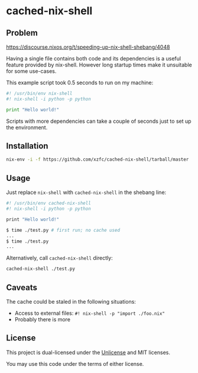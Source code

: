 # cached-nix-shell


## Problem

https://discourse.nixos.org/t/speeding-up-nix-shell-shebang/4048

Having a single file contains both code and its dependencies is a useful feature provided by nix-shell. However long startup times make it unsuitable for some use-cases.

This example script took 0.5 seconds to run on my machine:

```python
#! /usr/bin/env nix-shell
#! nix-shell -i python -p python

print "Hello world!"
```

Scripts with more dependencies can take a couple of seconds just to set up the environment.


## Installation

```sh
nix-env -i -f https://github.com/xzfc/cached-nix-shell/tarball/master
```

## Usage

Just replace `nix-shell` with `cached-nix-shell` in the shebang line:

```sh
#! /usr/bin/env cached-nix-shell
#! nix-shell -i python -p python

print "Hello world!"
```

```sh
$ time ./test.py # first run; no cache used
...
$ time ./test.py
...
```

Alternatively, call `cached-nix-shell` directly:

```sh
cached-nix-shell ./test.py
```


## Caveats

The cache could be staled in the following situations:

* Access to external files: `#! nix-shell -p "import ./foo.nix"`
* Probably there is more


## License

This project is dual-licensed under the [Unlicense](https://unlicense.org) and MIT licenses.

You may use this code under the terms of either license.
